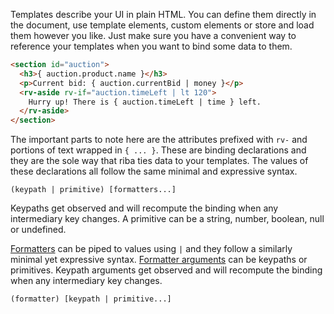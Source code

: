 Templates describe your UI in plain HTML. You can define them directly in the document, use template elements, custom elements or store and load them however you like. Just make sure you have a convenient way to reference your templates when you want to bind some data to them.

```html
<section id="auction">
  <h3>{ auction.product.name }</h3>
  <p>Current bid: { auction.currentBid | money }</p>
  <rv-aside rv-if="auction.timeLeft | lt 120">
    Hurry up! There is { auction.timeLeft | time } left.
  </rv-aside>
</section>
```

The important parts to note here are the attributes prefixed with `rv-` and portions of text wrapped in `{ ... }`. These are binding declarations and they are the sole way that riba ties data to your templates. The values of these declarations all follow the same minimal and expressive syntax.

```
(keypath | primitive) [formatters...]
```

Keypaths get observed and will recompute the binding when any intermediary key changes. A primitive can be a string, number, boolean, null or undefined.

[Formatters](#formatters) can be piped to values using `|` and they follow a similarly minimal yet expressive syntax. [Formatter arguments](#formatters-arguments) can be keypaths or primitives. Keypath arguments get observed and will recompute the binding when any intermediary key changes.

```
(formatter) [keypath | primitive...]
```
